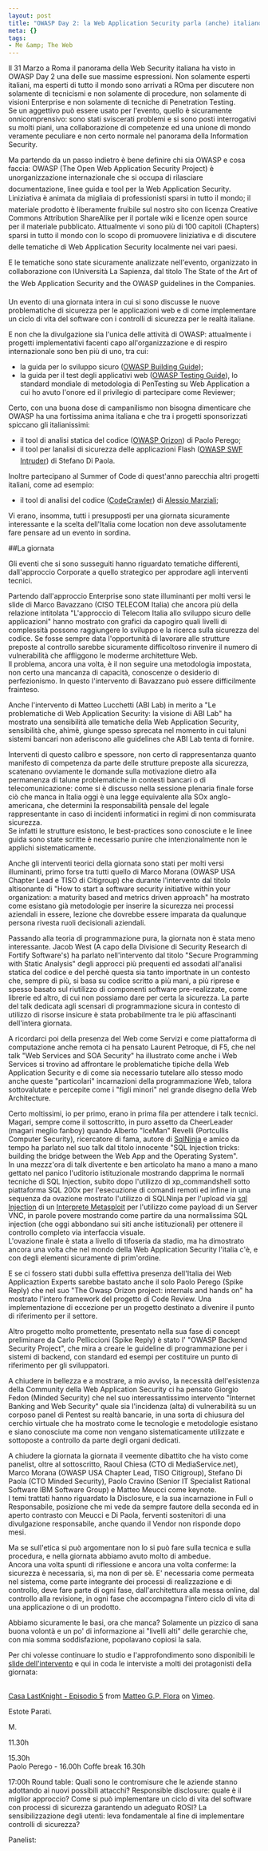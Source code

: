 ```yaml
--- 
layout: post
title: "OWASP Day 2: la Web Application Security parla (anche) italiano"
meta: {}
tags: 
- Me &amp; The Web
---
```

Il 31 Marzo a Roma il panorama della Web Security italiana ha visto in OWASP Day 2 una delle sue massime espressioni. Non solamente esperti italiani, ma esperti di tutto il mondo sono arrivati a ROma per discutere non solamente di tecnicismi e non solamente di procedure, non solamente di visioni Enterprise e non solamente di tecniche di Penetration Testing.  
Se un aggettivo può essere usato per l'evento, quello è sicuramente onnicomprensivo: sono stati sviscerati problemi e si sono posti interrogativi su molti piani, una collaborazione di competenze ed una unione di mondo veramente peculiare e non certo normale nel panorama della Information Security.  
  
Ma partendo da un passo indietro è bene definire chi sia OWASP e cosa faccia: OWASP (The Open Web Application Security Project) è unorganizzazione internazionale che si occupa di rilasciare documentazione, linee guida e tool per la Web Application Security.  
Liniziativa è animata da migliaia di professionisti sparsi in tutto il mondo; il materiale prodotto è liberamente fruibile sul nostro sito con licenza Creative Commons Attribution ShareAlike per il portale wiki e licenze open source per il materiale pubblicato. Attualmente vi sono più di 100 capitoli (Chapters) sparsi in tutto il mondo con lo scopo di promuovere liniziativa e di discutere delle tematiche di Web Application Security localmente nei vari paesi.  
  
E le tematiche sono state sicuramente analizzate nell'evento, organizzato in collaborazione con lUniversità La Sapienza, dal titolo The State of the Art of the Web Application Security and the OWASP guidelines in the Companies.  
  
Un evento di una giornata intera in cui si sono discusse le nuove problematiche di sicurezza per le applicazioni web e di come implementare un ciclo di vita del software con i controlli di sicurezza per le realtà italiane.  
  
E non che la divulgazione sia l'unica delle attività di OWASP: attualmente i progetti implementativi facenti capo all'organizzazione e di respiro internazionale sono ben più di uno, tra cui:  
  
* la guida per lo sviluppo sicuro ([OWASP Building Guide](http://www.owasp.org/index.php/Category:OWASP_Guide_Project));  
* la guida per il test degli applicativi web ([OWASP Testing Guide](http://www.owasp.org/index.php/Category:OWASP_Testing_Project)), lo standard mondiale di metodologia di PenTesting su Web Application a cui ho avuto l'onore ed il privilegio di partecipare come Reviewer;  
  
Certo, con una buona dose di campanilismo non bisogna dimenticare che OWASP ha una fortissima anima italiana e che tra i progetti sponsorizzati spiccano gli italianissimi:  
  
* il tool di analisi statica del codice ([OWASP Orizon](http://www.owasp.org/index.php/Category:OWASP_Orizon_Project)) di Paolo Perego;  
* il tool per lanalisi di sicurezza delle applicazioni Flash ([OWASP SWF Intruder](http://www.owasp.org/index.php/Category:SWFIntruder)) di Stefano Di Paola.  
  
Inoltre partecipano al Summer of Code di quest'anno parecchia altri progetti italiani, come ad esempio:  
  
* il tool di analisi del codice ([CodeCrawler](http://www.cyphersec.com/?p=256)) di [Alessio Marziali](http://www.cyphersec.com);
  
Vi erano, insomma, tutti i presupposti per una giornata sicuramente interessante e la scelta dell'Italia come location non deve assolutamente fare pensare ad un evento in sordina.  
  
##La giornata  
  
Gli eventi che si sono susseguiti hanno riguardato tematiche differenti, dall'approccio Corporate a quello strategico per approdare agli interventi tecnici.  
  
Partendo dall'approccio Enterprise sono state illuminanti per molti versi le slide di Marco Bavazzano (CISO TELECOM Italia) che ancora più della relazione intitolata "L'approccio di Telecom Italia allo sviluppo sicuro delle applicazioni" hanno mostrato con grafici da capogiro quali livelli di complessità possono raggiungere lo sviluppo e la ricerca sulla sicurezza del codice. Se fosse sempre data l'opportunità di lavorare alle strutture preposte al controllo sarebbe sicuramente difficoltoso rinvenire il numero di vulnerabilità che affliggono le moderme architetture Web.  
Il problema, ancora una volta, è il non seguire una metodologia impostata, non certo una mancanza di capacità, conoscenze o desiderio di perfezionismo. In questo l'intervento di Bavazzano può essere difficilmente frainteso.  
  
Anche l'intervento di Matteo Lucchetti (ABI Lab) in merito a "Le problematiche di Web Application Security: la visione di ABI Lab" ha mostrato una sensibilità alle tematiche della Web Application Security, sensibilità che, ahimè, giunge spesso sprecata nel momento in cui taluni sistemi bancari non aderiscono alle guidelines che ABI Lab tenta di fornire.  
  
Interventi di questo calibro e spessore, non certo di rappresentanza quanto manifesto di competenza da parte delle strutture preposte alla sicurezza, scatenano ovviamente le domande sulla motivazione dietro alla permanenza di talune problematiche in contesti bancari o di telecomunicazione: come si è discusso nella sessione plenaria finale forse ciò che manca in Italia oggi è una legge equivalente alla SOx anglo-americana, che determini la responsabilità pensale del legale rappresentante in caso di incidenti informatici in regimi di non commisurata sicurezza.  
Se infatti le strutture esistono, le best-practices sono conosciute e le linee guida sono state scritte è necessario punire che intenzionalmente non le applichi sistematicamente.  
  
Anche gli interventi teorici della giornata sono stati per molti versi illuminanti, primo forse tra tutti quello di Marco Morana (OWASP USA Chapter Lead e TISO  di Citigroup) che durante l'intervento dal titolo altisonante di "How to start a software security initiative within your organization: a maturity based and metrics driven approach" ha mostrato come esistano già metodologie per inserire la sicurezza nei processi aziendali in essere, lezione che dovrebbe essere imparata da qualunque persona rivesta ruoli decisionali aziendali.  
  
Passando alla teoria di programmazione pura, la giornata non è stata meno interessante. Jacob West (A capo della Divisione di Security Research di Fortify Software's) ha parlato nell'intervento dal titolo "Secure Programming with Static Analysis" degli approcci più prequenti ed assodati all'analisi statica del codice e del perchè questa sia tanto importnate in un contesto che, sempre di più, si basa su codice scritto a più mani, a più riprese e spesso basato sul riutilizzo di componenti software pre-realizzate, come librerie ed altro, di cui non possiamo dare per certa la sicurezza. La parte del talk dedicata agli scensari di programmazione sicura in contesto di utilizzo di risorse insicure è stata probabilmente tra le più affascinanti dell'intera giornata.  
  
A ricordarci poi della presenza del Web come Servizi e come piattaforma di computazione anche remota ci ha pensato Laurent Petroque, di F5, che nel talk "Web Services and SOA Security" ha illustrato come anche i Web Services si trovino ad affrontare le problematiche tipiche della Web Application Security e di come sia necessario tutelare allo stesso modo anche queste "particolari" incarnazioni della programmazione Web, talora sottovalutate e percepite come i "figli minori" nel grande disegno della Web Architecture.  
  
Certo moltissimi, io per primo, erano in prima fila per attendere i talk tecnici. Magari, sempre come il sottoscritto, in puro assetto da CheerLeader (magari meglio fanboy) quando Alberto "IceMan" Revelli (Portcullis Computer Security), ricercatore di fama, autore di [SqlNinja](http://sqlninja.sourceforge.net/) e amico da tempo ha parlato nel suo talk dal titolo innocente "SQL Injection tricks: building the bridge between the Web App and the Operating System".  
In una mezzz'ora di talk divertente e ben articolato ha mano a mano a mano gettato nel panico l'uditorio istituzionale mostrando dapprima le normali tecniche di SQL Injection, subito dopo l'utilizzo di xp_commandshell sotto piattaforma SQL 200x per l'esecuzione di comandi remoti ed infine in una sequenza da ovazione mostrato l'utilizzo di SQLNinja per l'upload via [sql Injection](http://it.wikipedia.org/wiki/SQL_injection) di un [Interprete Metasploit](http://www.metasploit.com/) per l'utilizzo come payload di un Server VNC, in parole povere mostrando come partire da una normalissima SQL injection (che oggi abbondano sui siti anche istituzionali) per ottenere il controllo completo via interfaccia visuale.  
L'ovazione finale è stata a livello di tifoseria da stadio, ma ha dimostrato ancora una volta che nel mondo della Web Application Security l'italia c'è, e con degli elementi sicuramente di prim'ordine.  
  
E se ci fossero stati dubbi sulla effettiva presenza dell'Italia dei Web Applicaztion Experts sarebbe bastato anche il solo Paolo Perego (Spike Reply) che nel suo "The Owasp Orizon project: internals and hands on" ha mostrato l'intero framework del progetto di Code Review. Una implementazione di eccezione per un progetto destinato a divenire il punto di riferimento per il settore.  
  
Altro progetto molto promettente, presentato nella sua fase di concept preliminare da Carlo Pelliccioni (Spike Reply) è stato l' "OWASP Backend Security Project", che mira a creare le guideline di programmazione per i sistemi di backend, con standard ed esempi per costituire un punto di riferimento per gli sviluppatori.  
  
A chiudere in bellezza e a mostrare, a mio avviso, la necessità dell'esistenza della Community della Web Application Security ci ha pensato Giorgio Fedon (Minded Security) che nel suo interessantissimo intervento "Internet Banking and Web Security" quale sia l'incidenza (alta) di vulnerabilità su un corposo panel di Pentest su realtà bancarie, in una sorta di chiusura del cerchio virtuale che ha mostrato come le tecnologie e metodologie esistano e siano conosciute ma come non vengano sistematicamente utilizzate e sottoposte a controllo da parte degli organi dedicati.  
  
A chiudere la giornata la giornata il veemente dibattito che ha visto come panelist, oltre al sottoscritto, Raoul Chiesa  (CTO di MediaService.net), Marco Morana (OWASP USA Chapter Lead, TISO Citigroup), Stefano Di Paola (CTO Minded Security),  Paolo Cravino (Senior IT Specialist Rational Software IBM Software Group) e Matteo Meucci come keynote.  
I temi trattati hanno riguardato la Disclosure, e la sua incarnazione in Full o Responsabile, posizione che mi vede da sempre fautore della seconda ed in aperto contrasto con Meucci e Di Paola, ferventi sostenitori di una divulgazione responsabile, anche quando il Vendor non risponde dopo mesi.  
  
Ma se sull'etica si può argomentare non lo si può fare sulla tecnica e sulla procedura, e nella giornata abbiamo avuto molto di ambedue.  
Ancora una volta spunti di riflessione e ancora una volta conferme: la sicurezza è necessaria, sì, ma non di per sè. E' necessaria come permeata nel sistema, come parte integrante dei processi di realizzazione e di controllo, deve fare parte di ogni fase, dall'architettura alla messa online, dal controllo alla revisione, in ogni fase che accompagna l'intero ciclo di vita di una applicazione o di un prodotto.  
  
Abbiamo sicuramente le basi, ora che manca? Solamente un pizzico di sana buona volontà e un po' di informazione ai "livelli alti" delle gerarchie che, con mia somma soddisfazione, popolavano copiosi la sala.  
  
Per chi volesse continuare lo studio e l'approfondimento sono disponibili le [slide dell'intervento]() e qui in coda le interviste a molti dei protagonisti della giornata:  
  
<object type="application/x-shockwave-flash" width="400" height="299" data="http://www.vimeo.com/moogaloop.swf?clip_id=932018&amp;server=www.vimeo.com&amp;fullscreen=1&amp;show_title=1&amp;show_byline=1&amp;show_portrait=0&amp;color=">	<param name="quality" value="best" />	<param name="allowfullscreen" value="true" />	<param name="scale" value="showAll" />	<param name="movie" value="http://www.vimeo.com/moogaloop.swf?clip_id=932018&amp;server=www.vimeo.com&amp;fullscreen=1&amp;show_title=1&amp;show_byline=1&amp;show_portrait=0&amp;color=" /></object>  
<a href="http://www.vimeo.com/932018/l:embed_932018">Casa LastKnight - Episodio 5</a> from <a href="http://www.vimeo.com/lastknight/l:embed_932018">Matteo G.P. Flora</a> on <a href="http://vimeo.com/l:embed_932018">Vimeo</a>.
  
Estote Parati.  
  
M.
  

11.30h	


15.30h	
Paolo Perego - 
16.00h	Coffe break
16.30h	



17:00h	Round table: Quali sono le contromisure che le aziende stanno adottando ai nuovi possibili attacchi? Responsible disclosure: quale è il miglior approccio? Come si può implementare un ciclo di vita del software con processi di sicurezza garantendo un adeguato ROSI? La sensibilizzazione degli utenti: leva fondamentale al fine di implementare controlli di sicurezza?

Panelist: 
 
